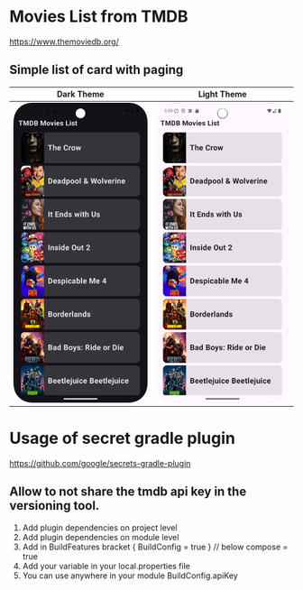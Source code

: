 # Movies List from TMDB

https://www.themoviedb.org/


## Simple list of card with paging 

|Dark Theme | Light Theme|
|-|-|
|<img src="screenshots%2Fdark.png" width="300" />|<img src="screenshots%2Flight.png" width="300" />|


# Usage of secret gradle plugin

https://github.com/google/secrets-gradle-plugin<br>

## Allow to not share the tmdb api key in the versioning tool.

1. Add plugin dependencies on project level
2. Add plugin dependencies on module level
3. Add in BuildFeatures bracket  { BuildConfig = true } // below compose = true
4. Add your variable in your local.properties file
5. You can use anywhere in your module BuildConfig.apiKey
